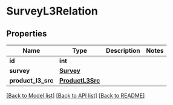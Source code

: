 # SurveyL3Relation

## Properties
Name | Type | Description | Notes
------------ | ------------- | ------------- | -------------
**id** | **int** |  | 
**survey** | [**Survey**](Survey.md) |  | 
**product_l3_src** | [**ProductL3Src**](ProductL3Src.md) |  | 

[[Back to Model list]](../README.md#documentation-for-models) [[Back to API list]](../README.md#documentation-for-api-endpoints) [[Back to README]](../README.md)


